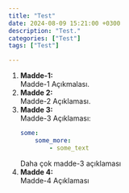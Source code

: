 ```yaml
---
title: "Test"
date: 2024-08-09 15:21:00 +0300
description: "Test."
categories: ["Test"]
tags: ["Test"]

---
```


1. **Madde-1:**  
    Madde-1 Açıkmalası.
2. **Madde 2:**  
    Madde-2 Açıklaması.
3. **Madde 3:**  
    Madde-3 Açıklaması:
    ```yaml
    some:
        some_more:
            - some_text
    ```
    Daha çok madde-3 açıklaması
4. **Madde 4:**  
    Madde-4 Açıklaması